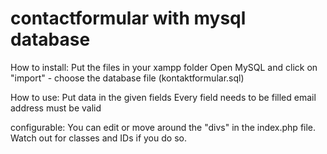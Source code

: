 # contactformular with mysql database

How to install:
Put the files in your xampp folder
Open MySQL and click on "import" - choose the database file (kontaktformular.sql)

How to use:
Put data in the given fields
Every field needs to be filled
email address must be valid

configurable:
You can edit or move around the "divs" in the index.php file. Watch out for classes and IDs if you do so.
